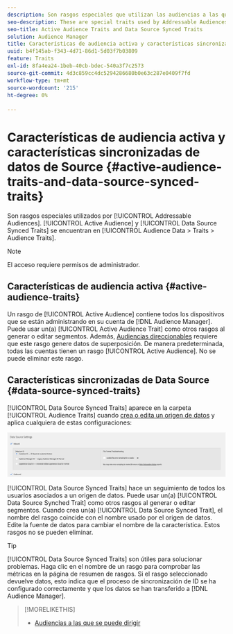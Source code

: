 ```yaml
---
description: Son rasgos especiales que utilizan las audiencias a las que se puede dirigir. Las características sincronizadas de Active Audience y Data Source se encuentran en Datos de audiencia > Características > Características de audiencia.
seo-description: These are special traits used by Addressable Audiences. Active Audience and Data Source Synced Traits are located in Audience Data > Traits > Audience Traits.
seo-title: Active Audience Traits and Data Source Synced Traits
solution: Audience Manager
title: Características de audiencia activa y características sincronizadas de datos de Source
uuid: b4f145ab-f343-4d71-86d1-5d03f7b03809
feature: Traits
exl-id: 8fa4ea24-1beb-40cb-bdec-540a3f7c2573
source-git-commit: 4d3c859cc4dc5294286680b0e63c287e0409f7fd
workflow-type: tm+mt
source-wordcount: '215'
ht-degree: 0%

---
```


# Características de audiencia activa y características sincronizadas de datos de Source {#active-audience-traits-and-data-source-synced-traits}

Son rasgos especiales utilizados por [!UICONTROL Addressable Audiences]. [!UICONTROL Active Audience] y [!UICONTROL Data Source Synced Traits] se encuentran en [!UICONTROL Audience Data > Traits > Audience Traits].

>[!NOTE]
>
>El acceso requiere permisos de administrador.

## Características de audiencia activa {#active-audience-traits}

Un rasgo de [!UICONTROL Active Audience] contiene todos los dispositivos que se están administrando en su cuenta de [!DNL Audience Manager]. Puede usar un(a) [!UICONTROL Active Audience Trait] como otros rasgos al generar o editar segmentos. Además, [Audiencias direccionables](../../features/addressable-audiences.md) requiere que este rasgo genere datos de superposición. De manera predeterminada, todas las cuentas tienen un rasgo [!UICONTROL Active Audience]. No se puede eliminar este rasgo.

## Características sincronizadas de Data Source {#data-source-synced-traits}

[!UICONTROL Data Source Synced Traits] aparece en la carpeta [!UICONTROL Audience Traits] cuando [crea o edita un origen de datos](../../features/manage-datasources.md#create-data-source) y aplica cualquiera de estas configuraciones:

![](assets/datasource_synced.png)

[!UICONTROL Data Source Synced Traits] hace un seguimiento de todos los usuarios asociados a un origen de datos. Puede usar un(a) [!UICONTROL Data Source Synched Trait] como otros rasgos al generar o editar segmentos. Cuando crea un(a) [!UICONTROL Data Source Synced Trait], el nombre del rasgo coincide con el nombre usado por el origen de datos. Edite la fuente de datos para cambiar el nombre de la característica. Estos rasgos no se pueden eliminar.

>[!TIP]
>
>[!UICONTROL Data Source Synced Traits] son útiles para solucionar problemas. Haga clic en el nombre de un rasgo para comprobar las métricas en la página de resumen de rasgos. Si el rasgo seleccionado devuelve datos, esto indica que el proceso de sincronización de ID se ha configurado correctamente y que los datos se han transferido a [!DNL Audience Manager].

>[!MORELIKETHIS]
>
>* [Audiencias a las que se puede dirigir](../../features/addressable-audiences.md)
